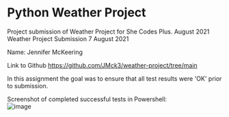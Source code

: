 # Python Weather Project

Project submission of Weather Project for She Codes Plus.
August 2021
Weather Project Submission 7 August 2021

Name: Jennifer McKeering

Link to Github https://github.com/JMck3/weather-project/tree/main

In this assignment the goal was to ensure that all test results were 'OK' prior to submission.  

Screenshot of completed successful tests in Powershell:
<br>
![image](https://user-images.githubusercontent.com/86637156/144954842-0a891651-e45b-4db6-9c98-3ce887db49ec.png)
